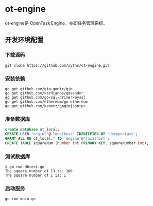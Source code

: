# ot-engine

ot-engine是 OpenTask Engine，亦即任务管理系统。

## 开发环境配置

### 下载源码

```
git clone https://github.com/xyths/ot-engine.git
```

### 安装依赖

```
go get github.com/gin-gonic/gin
go get github.com/kardianos/govendor
go get github.com/go-sql-driver/mysql
go get github.com/ethereum/go-ethereum
go get github.com/kanocz/goginjsonrpc
```

### 准备数据库

```sql
create database ot_local;
CREATE USER 'engine'@'localhost' IDENTIFIED BY 'decopentask';
GRANT ALL ON ot_local.* TO 'engine'@'localhost';
CREATE TABLE squareNum (number int PRIMARY KEY, squareNumber int);
```

### 测试数据库

```
$ go run dbtest.go
The square number of 13 is: 169
The square number of 1 is: 1
```

### 启动服务

```
go run main.go
```